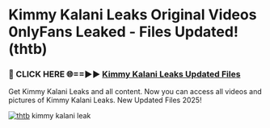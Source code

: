 # Kimmy Kalani Leaks Original Videos 0nlyFans Leaked - Files Updated! (thtb)

<h3>🔴 CLICK HERE 🌐==►► <a href="https://tinyurl.com/2wckxsce" rel="nofollow">Kimmy Kalani Leaks Updated Files</a></h3>

Get Kimmy Kalani Leaks and all content. Now you can access all videos and pictures of Kimmy Kalani Leaks. New Updated Files 2025!

[![thtb](https://i.imgur.com/AFduVYN.gif)](https://tinyurl.com/2wckxsce)
kimmy kalani leak
